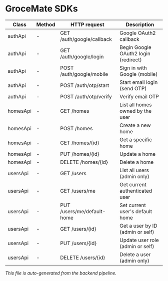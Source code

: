 # GroceMate SDKs

| Class | Method | HTTP request | Description |
| --- | --- | --- | --- |
| authApi | - | GET /auth/google/callback | Google OAuth2 callback |
| authApi | - | GET /auth/google/login | Begin Google OAuth2 login (redirect) |
| authApi | - | POST /auth/google/mobile | Sign in with Google (mobile) |
| authApi | - | POST /auth/otp/start | Start email login (send OTP) |
| authApi | - | POST /auth/otp/verify | Verify email OTP |
| homesApi | - | GET /homes | List all homes owned by the user |
| homesApi | - | POST /homes | Create a new home |
| homesApi | - | GET /homes/{id} | Get a specific home |
| homesApi | - | PUT /homes/{id} | Update a home |
| homesApi | - | DELETE /homes/{id} | Delete a home |
| usersApi | - | GET /users | List all users (admin only) |
| usersApi | - | GET /users/me | Get current authenticated user |
| usersApi | - | PUT /users/me/default-home | Set current user's default home |
| usersApi | - | GET /users/{id} | Get a user by ID (admin or self) |
| usersApi | - | PUT /users/{id} | Update user role (admin or self) |
| usersApi | - | DELETE /users/{id} | Delete a user (admin only) |

_This file is auto-generated from the backend pipeline._